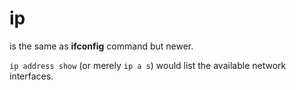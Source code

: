 # ip

is the same as **ifconfig** command but newer.

`ip address show` (or merely `ip a s`) would list the available network interfaces.
